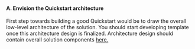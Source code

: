 <h4><b>A. Envision the Quickstart architecture</b></h3> 
<font style="segoe ui">
First step towards building  a good Quickstart would be to draw the overall low-level architecture of the  solution. You should start developing template once this architecture design is  finalized. Architecture design should contain overall solution components <a href="https://github.com/Azure/azure-quickstart-templates/tree/master/chef-server-compliance-delivery-devops">here.</a>
